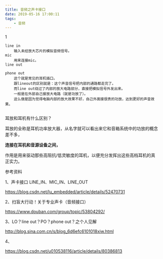 ```yaml
---
title: 音频之声卡接口
date: 2019-05-16 17:00:11
tags:
	- 音频
---
```


1

```
line in
	输入未经放大芯片的模拟音频信号。
mic
	用来连接mic。
line out
	
phone out
	这个就是常见的耳机插口。
	跟lineout的区别就是：这个声音信号把内部的通路都走完了。
	而line out绕过了内部的放大电路部分，直接把模拟信号外发出来。
	一般是在外部自己接放大电路（就是功放了）。
	这么做是因为觉得电脑内部的放大效果不好，自己外面接很贵的功放，达到更好的声音效果。
	
```





耳放和耳机有什么区别？

耳放的全称是耳机功率放大器，从名字就可以看出来它和音箱系统中的功放的概念差不多，

**连接在耳机和音源设备之间，**

作用是用来驱动那些高阻抗/低灵敏度的耳机，以便充分发挥出这些高档耳机的真正实力。



参考资料

1、声卡接口 LINE_IN、MIC_IN、LINE_OUT

https://blog.csdn.net/lu_embedded/article/details/52470731

2、扫盲大行动！关于专业声卡（音频接口）

https://www.douban.com/group/topic/53804292/

3、LO？line out？PO？phone out？之个人见解

http://blog.sina.com.cn/s/blog_6d6efc6101018xiw.html

4、

https://blog.csdn.net/u010538116/article/details/80386813